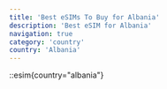 ```yaml
---
title: 'Best eSIMs To Buy for Albania'
description: 'Best eSIM for Albania'
navigation: true
category: 'country'
country: 'Albania'
---
```


::esim{country="albania"}
